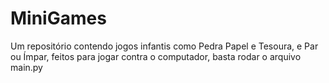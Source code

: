 # MiniGames

Um repositório contendo jogos infantis como Pedra Papel e Tesoura, e Par ou Ímpar, feitos para jogar contra o computador, basta rodar o arquivo main.py
